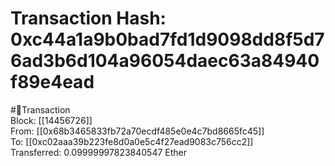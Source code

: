 
Transaction Hash: 0xc44a1a9b0bad7fd1d9098dd8f5d76ad3b6d104a96054daec63a84940f89e4ead
====================================================================================
  
#💸Transaction  
Block: [[14456726]]  
From: [[0x68b3465833fb72a70ecdf485e0e4c7bd8665fc45]]  
To: [[0xc02aaa39b223fe8d0a0e5c4f27ead9083c756cc2]]  
Transferred: 0.09999997823840547 Ether